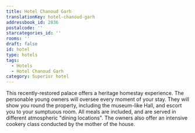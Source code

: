 ```yaml
---
title: Hotel Chanoud Garh
translationKey: hotel-chanoud-garh
addressbook_id: 2836
postalcode: ''
starcategories_id: ''
rooms: ''
draft: false
id: hotel
type: hotels
tags:
  - Hotels
  - Hotel Chanoud Garh
category: Superior hotel
---
```

This recently-restored palace offers a heritage homestay experience. The personable young owners will oversee every moment of your stay. They will show you round the property, including the museum-like Hall, and escort you to your sumptuous room. All meals are included, and are served in different atmospheric "dining locations". The owners also offer an intensive cookery class conducted by the mother of the house.